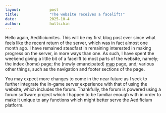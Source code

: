 ```yaml
---
layout:				post
title:				"The website receives a facelift!"
date:				2025-10-4
author:				hultschin
---
```

Hello again, Aedificiumites.  This will be my first blog post ever since what feels like the recent return of the server, which was in fact almost one month ago.  I have remained steadfast in remaining interested in making progress on the server, in more ways than one.  As such, I have spent the weekend giving a little bit of a facelift to most parts of the website, namely; the index (home) page; the (newly emancipated) [map](/map) page, and; various other things, such as the navigation and footer sections of the page.

You may expect more changes to come in the near future as I seek to further integrate the in-game server experience with that of using the website, which includes the forum.  Thankfully, the forum is powered using a forum software project which I happen to be familiar enough with in order to make it unique to any functions which might better serve the Aedificium platform.
